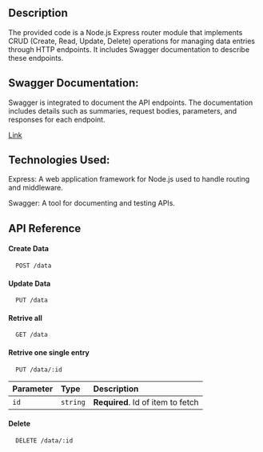 ## Description
The provided code is a Node.js Express router module that implements CRUD (Create, Read, Update, Delete) operations for managing data entries through HTTP endpoints. It includes Swagger documentation to describe these endpoints.

## Swagger Documentation:

Swagger is integrated to document the API endpoints. The documentation includes details such as summaries, request bodies, parameters, and responses for each endpoint.

[Link](https://scalex-finance-assignment-production.up.railway.app/api-docs/)



## Technologies Used:
Express: A web application framework for Node.js used to handle routing and middleware.

Swagger: A tool for documenting and testing APIs.

## API Reference

#### Create Data

```http
  POST /data
```

#### Update Data

```http
  PUT /data
```
#### Retrive all 

```http
  GET /data
```
#### Retrive one single entry

```http
  PUT /data/:id
```
| Parameter | Type     | Description                       |
| :-------- | :------- | :-------------------------------- |
| `id`      | `string` | **Required**. Id of item to fetch |



#### Delete

```http
  DELETE /data/:id
```





